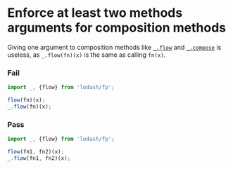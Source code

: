 # Enforce at least two methods arguments for composition methods

Giving one argument to composition methods like [`_.flow`](https://lodash.com/docs#flow) and [`_.compose`](https://lodash.com/docs#flowRight) is useless, as `_.flow(fn)(x)` is the same as calling `fn(x)`.

### Fail

```js
import _, {flow} from 'lodash/fp';

flow(fn)(x);
_.flow(fn)(x);
```

### Pass

```js
import _, {flow} from 'lodash/fp';

flow(fn1, fn2)(x);
_.flow(fn1, fn2)(x);
```
